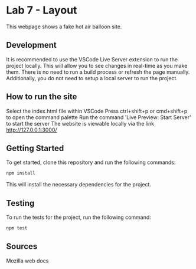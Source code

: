 # Lab 7 - Layout
This webpage shows a fake hot air balloon site.

## Development
It is recommended to use the VSCode Live Server extension to run the project
locally. This will allow you to see changes in real-time as you make them. There
is no need to run a build process or refresh the page manually. Additionally,
you do not need to setup a local server to run the project.

## How to run the site
Select the index.html file within VSCode
Press ctrl+shift+p or cmd+shift+p to open the command palette
Run the command 'Live Preview: Start Server' to start the server
The website is viewable locally via the link http://127.0.0.1:3000/

## Getting Started

To get started, clone this repository and run the following commands:

```bash
npm install
```
This will install the necessary dependencies for the project.

## Testing

To run the tests for the project, run the following command:

```bash
npm test
```
## Sources
Mozilla web docs